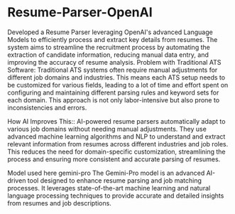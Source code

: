 # Resume-Parser-OpenAI
Developed a Resume Parser leveraging OpenAI's advanced Language Models to efficiently process and extract key details from resumes. The system aims to streamline the recruitment process by automating the extraction of candidate information, reducing manual data entry, and improving the accuracy of resume analysis.
Problem with Traditional ATS Software:
Traditional ATS systems often require manual adjustments for different job domains and industries. This means each ATS setup needs to be customized for various fields, leading to a lot of time and effort spent on configuring and maintaining different parsing rules and keyword sets for each domain. This approach is not only labor-intensive but also prone to inconsistencies and errors.

How AI Improves This::
AI-powered resume parsers automatically adapt to various job domains without needing manual adjustments. They use advanced machine learning algorithms and NLP to understand and extract relevant information from resumes across different industries and job roles. This reduces the need for domain-specific customization, streamlining the process and ensuring more consistent and accurate parsing of resumes.

Model used here
gemini-pro
The Gemini-Pro model is an advanced AI-driven tool designed to enhance resume parsing and job matching processes. It leverages state-of-the-art machine learning and natural language processing techniques to provide accurate and detailed insights from resumes and job descriptions.
